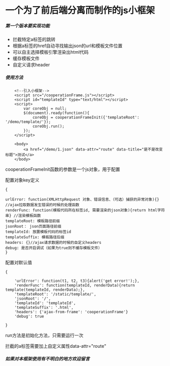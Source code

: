 # 一个为了前后端分离而制作的js小框架

##### 第一个版本要实现功能


* 拦截特定a标签的跳转
* 根据a标签的href自动寻找输出json的url和模板文件位置
* 可以自主选择模板引擎渲染出html代码
* 缓存模板文件
* 自定义请求header

##### 使用方法

        
        <!--引入小框架-->
        <script src="/cooperationFrame.js"></script>
        <script id="templateId" type="text/html"></script>
        <script>
            var coreObj = null;
            $(document).ready(function(){
                coreObj = cooperationFrameInit({'templateRoot': '/demo/template/'});
                coreObj.run();
            });
        </script>
        
        <body>
            <a href="/demo/1.json" data-attr="route" data-title="是不是改变标题">测试</a>
        </body>
        
cooperationFrameInit函数的参数是一个js对象，用于配置

配置对象key定义

    {
    
    urlError: function(XMLHttpRequest 对象、错误信息、（可选）捕获的异常对象){} //ajax拉取数据发生错误的时候的处理函数
    renderFunc: function(模板代码所在标签id, 需要渲染的json对象){return html字符串} //渲染模板函数
    templateRoot: 模板路径前缀
    jsonRoot： json页面路径前缀
    templateId: 放置模板代码的标签id
    templateSuffix: 模板路径后缀
    headers: {}//ajax请求数据的时候的自定义headers
    debug: 是否开启调试（如果为true则不缓存模板文件）
    }

配置对默认值

    {

        'urlError': function(t1, t2, t3){alert('get error!');},
        'renderFunc': function(templateId, renderData){return template(templateId, renderData);},
        'templateRoot': '/static/template/',
        'jsonRoot': '/',
        'templateId': 'templateId',
        'templateSuffix': '.html',
        'headers': {'ajax-from-frame': 'cooperationFrame'}
        'debug': true
        
    }

run方法是初始化方法，只需要运行一次


拦截的a标签需要加上自定义属性data-attr="route"

##### 如果对本框架使用有不明白的地方欢迎留言


